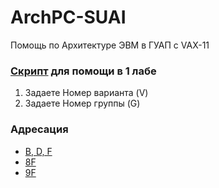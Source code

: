 # ArchPC-SUAI
Помощь по Архитектуре ЭВМ в ГУАП c VAX-11

### [Cкрипт](src/1.py) для помощи в 1 лабе
1. Задаете Номер варианта (V)
2. Задаете Номер группы (G)

### Адресация
* [B, D, F](Address/B-D-F)
* [8F](Address/8F)
* [9F](Address/9F)